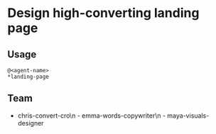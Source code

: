 # Design high-converting landing page

## Usage
```
@<agent-name>
*landing-page
```

## Team
  - chris-convert-cro\n  - emma-words-copywriter\n  - maya-visuals-designer
